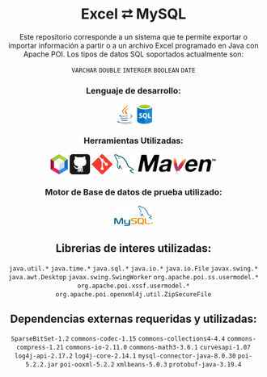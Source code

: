 <div align="center">
<h1>Excel ⮂ MySQL</h1>
<p>Este repositorio corresponde a un sistema que te permite exportar o importar información a partir o a un archivo Excel programado en Java con Apache POI. Los tipos de datos SQL soportados actualmente son:</p>

`VARCHAR`
`DOUBLE`
`INTERGER`
`BOOLEAN`
`DATE`
  
<h3>Lenguaje de desarrollo:</h3>
<img align="center" src="https://raw.githubusercontent.com/RubenRDC/rdcpictures/master/pictures/java.svg?token=GHSAT0AAAAAACRFSMR4GU32XPT7224UREH2ZVFTIZA" height="40"></img>
<img align="center" src="https://raw.githubusercontent.com/RubenRDC/rdcpictures/master/pictures/sql.svg" height="40"></img>
<h3>Herramientas Utilizadas:</h3>
<div align="center">
<img src ="https://raw.githubusercontent.com/RubenRDC/rdcpictures/master/pictures/Apache_NetBeans_Logo.svg?token=GHSAT0AAAAAACRFSMR4OS377HODE3TBGGOAZVFTGBQ" height="40"></img>
<img src ="https://raw.githubusercontent.com/RubenRDC/rdcpictures/master/pictures/github.svg?token=GHSAT0AAAAAACRFSMR4H4RX3RZQEQEFS5SUZVFTF6Q" height="40"></img>
<img src ="https://raw.githubusercontent.com/RubenRDC/rdcpictures/master/pictures/git.svg?token=GHSAT0AAAAAACRFSMR46MYGD64M4OSA3U7GZVFTGAA" height="40"></img>
<img src ="https://raw.githubusercontent.com/RubenRDC/rdcpictures/master/pictures/mysql-workbench.svg" height="40"></img> 
<img src ="https://raw.githubusercontent.com/RubenRDC/rdcpictures/master/pictures/Apache_Maven_logo.svg" height="40"></img> 
</div>
<h3>Motor de Base de datos de prueba utilizado:</h3>
<img src ="https://raw.githubusercontent.com/RubenRDC/rdcpictures/master/pictures/mysql-official.svg?token=GHSAT0AAAAAACRFSMR55RMHMEYJ46VNPO6IZVFTGBA" height="40"></img>
<h2>Librerias de interes utilizadas:</h2>

`java.util.*`
`java.time.*`
`java.sql.*`
`java.io.*`
`java.io.File`
`javax.swing.*`
`java.awt.Desktop`
`javax.swing.SwingWorker`
`org.apache.poi.ss.usermodel.*`
`org.apache.poi.xssf.usermodel.*`
`org.apache.poi.openxml4j.util.ZipSecureFile`

<h2>Dependencias externas requeridas y utilizadas:</h2>

`SparseBitSet-1.2`
`commons-codec-1.15`
`commons-collections4-4.4`
`commons-compress-1.21`
`commons-io-2.11.0`
`commons-math3-3.6.1`
`curvesapi-1.07`
`log4j-api-2.17.2`
`log4j-core-2.14.1`
`mysql-connector-java-8.0.30`
`poi-5.2.2.jar`
`poi-ooxml-5.2.2`
`xmlbeans-5.0.3`
`protobuf-java-3.19.4`

</div>